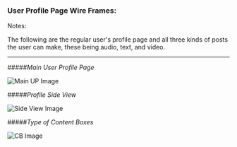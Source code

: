 ### User Profile Page Wire Frames:

Notes:

The following are the regular user's profile page and all three kinds of posts the user can make, these being audio, text, and video.

-----
#####_Main User Profile Page_

![Main UP Image](https://trello-attachments.s3.amazonaws.com/5608cd8b234d3d5cfbb3a87d/650x745/c9c1f931ac1479374946de436f6ae153/Profile_Page.PNG)

#####_Profile Side View_

![Side View Image](https://trello-attachments.s3.amazonaws.com/5608cd8b234d3d5cfbb3a87d/163x659/a5ea36d84560784bab0f60e967459cc4/Full_side_info_Profile_Page.PNG)

#####_Type of Content Boxes_

![CB Image](https://trello-attachments.s3.amazonaws.com/5608cd8b234d3d5cfbb3a87d/407x685/7adb54899d55b608e1773efa36aa58e7/contentbox_for_posts.PNG)
